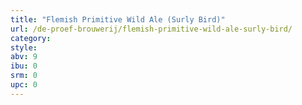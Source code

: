 ```yaml
---
title: "Flemish Primitive Wild Ale (Surly Bird)"
url: /de-proef-brouwerij/flemish-primitive-wild-ale-surly-bird/
category: 
style: 
abv: 9
ibu: 0
srm: 0
upc: 0
---
```


